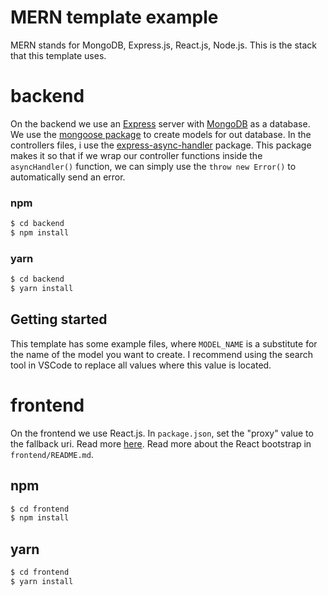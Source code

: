 # MERN template example

MERN stands for MongoDB, Express.js, React.js, Node.js. This is the stack that this template uses.

# backend

On the backend we use an [Express](https://www.npmjs.com/package/express) server with [MongoDB](https://mongodb.com/) as a database. We use the [mongoose package](https://www.npmjs.com/package/mongoose) to create models for out database.
In the controllers files, i use the [express-async-handler](https://www.npmjs.com/package/express-async-handler) package. This package makes it so that if we wrap our controller functions inside the `asyncHandler()` function, we can simply use the `throw new Error()` to automatically send an error.

### npm

```bash
$ cd backend
$ npm install
```

### yarn

```bash
$ cd backend
$ yarn install
```

## Getting started

This template has some example files, where `MODEL_NAME` is a substitute for the name of the model you want to create. I recommend using the search tool in VSCode to replace all values where this value is located.

# frontend

On the frontend we use React.js. In `package.json`, set the "proxy" value to the fallback uri. Read more [here](https://create-react-app.dev/docs/proxying-api-requests-in-development/). Read more about the React bootstrap in `frontend/README.md`.

## npm

```bash
$ cd frontend
$ npm install
```

## yarn

```bash
$ cd frontend
$ yarn install
```
